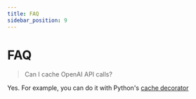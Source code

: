 ```yaml
---
title: FAQ
sidebar_position: 9
---
```


# FAQ

> Can I cache OpenAI API calls?

Yes. For example, you can do it with Python's [cache decorator](https://docs.python.org/3/library/functools.html#functools.cache)

